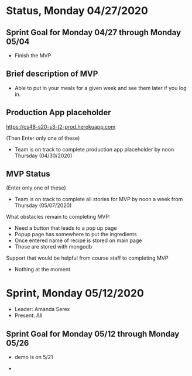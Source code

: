 # Status, Monday 04/27/2020

## Sprint Goal for Monday 04/27 through Monday 05/04

- Finish the MVP

## Brief description of MVP

* Able to put in your meals for a given week and see them later if you log in.

## Production App placeholder

https://cs48-s20-s3-t2-prod.herokuapp.com

(Then Enter only one of these)

- Team is on track to complete production app placeholder by noon Thursday (04/30/2020)

## MVP Status

(Enter only one of these)

* Team is on track to complete all stories for MVP by noon a week from Thursday (05/07/2020)

What obstacles remain to completing MVP:
* Need a button that leads to a pop up page
* Popup page has somewhere to put the ingredients
* Once entered name of recipe is stored on main page
* Those are stored with mongodb

Support that would be helpful from course staff to completing MVP
* Nothing at the moment

# Sprint, Monday 05/12/2020
* Leader: Amanda Serex
* Present: All

## Sprint Goal for Monday 05/12 through Monday 05/26 
* demo is on 5/21

- 

